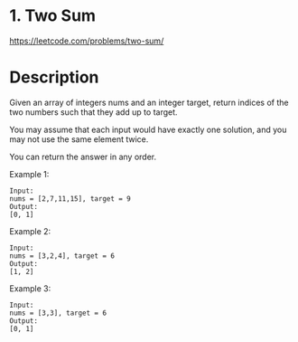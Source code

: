 # 1. Two Sum

https://leetcode.com/problems/two-sum/

# Description

Given an array of integers nums and an integer target, return indices of the two numbers such that they add up to target.

You may assume that each input would have exactly one solution, and you may not use the same element twice.

You can return the answer in any order.

Example 1:

```
Input:
nums = [2,7,11,15], target = 9
Output:
[0, 1]
```

Example 2:

```
Input:
nums = [3,2,4], target = 6
Output:
[1, 2]
```

Example 3:

```
Input:
nums = [3,3], target = 6
Output:
[0, 1]
```
